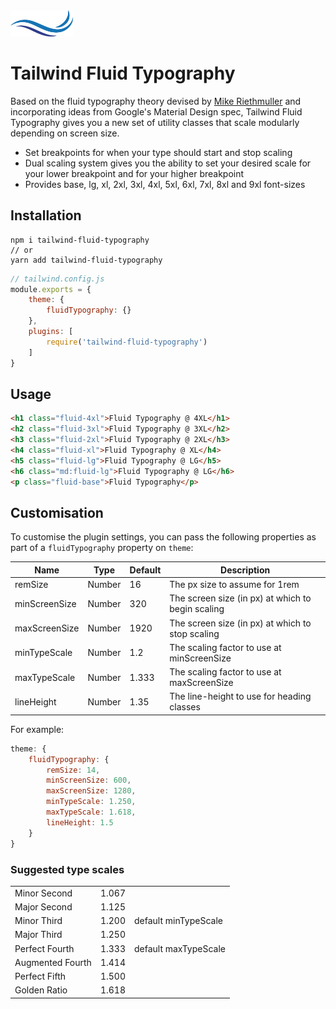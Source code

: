 <img alt="Tailwind Fluid Typography" width="100" src="./.github/logo.png">

# Tailwind Fluid Typography

Based on the fluid typography theory devised by [Mike Riethmuller](https://madebymike.com.au) and incorporating ideas from Google's Material Design spec, Tailwind Fluid Typography gives you a new set of utility classes that scale modularly depending on screen size.

- Set breakpoints for when your type should start and stop scaling
- Dual scaling system gives you the ability to set your desired scale for your lower breakpoint and for your higher breakpoint
- Provides base, lg, xl, 2xl, 3xl, 4xl, 5xl, 6xl, 7xl, 8xl and 9xl font-sizes

## Installation

```
npm i tailwind-fluid-typography
// or
yarn add tailwind-fluid-typography
```

```js
// tailwind.config.js
module.exports = {
    theme: {
        fluidTypography: {}
    },
    plugins: [
        require('tailwind-fluid-typography')
    ]
}
```

## Usage
```html
<h1 class="fluid-4xl">Fluid Typography @ 4XL</h1>
<h2 class="fluid-3xl">Fluid Typography @ 3XL</h2>
<h3 class="fluid-2xl">Fluid Typography @ 2XL</h3>
<h4 class="fluid-xl">Fluid Typography @ XL</h4>
<h5 class="fluid-lg">Fluid Typography @ LG</h5>
<h6 class="md:fluid-lg">Fluid Typography @ LG</h6>
<p class="fluid-base">Fluid Typography</p>
```

## Customisation

To customise the plugin settings, you can pass the following properties as part of a `fluidTypography` property on `theme`:

| Name          | Type   | Default | Description |
| ------------- | ------ | ------- | ----------- |
| remSize       | Number | 16      | The px size to assume for 1rem |
| minScreenSize | Number | 320     | The screen size (in px) at which to begin scaling |
| maxScreenSize | Number | 1920    | The screen size (in px) at which to stop scaling |
| minTypeScale  | Number | 1.2     | The scaling factor to use at minScreenSize |
| maxTypeScale  | Number | 1.333   | The scaling factor to use at maxScreenSize |
| lineHeight    | Number | 1.35    | The line-height to use for heading classes |

For example:

```js
theme: {
    fluidTypography: {
        remSize: 14,
        minScreenSize: 600,
        maxScreenSize: 1280,
        minTypeScale: 1.250,
        maxTypeScale: 1.618,
        lineHeight: 1.5
    }
}
```

### Suggested type scales

|                  |       |                      |
| ---------------- | ----- | -------------------- |
| Minor Second     | 1.067 |                      |
| Major Second     | 1.125 |                      |
| Minor Third      | 1.200 | default minTypeScale |
| Major Third      | 1.250 |                      |
| Perfect Fourth   | 1.333 | default maxTypeScale |
| Augmented Fourth | 1.414 |                      |
| Perfect Fifth    | 1.500 |                      |
| Golden Ratio     | 1.618 |                      |

